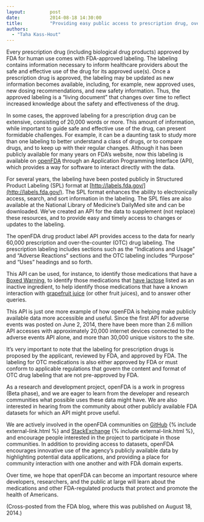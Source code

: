 ```yaml
---
layout:         post
date:           2014-08-18 14:30:00
title:          "Providing easy public access to prescription drug, over-the-counter drug, and biological product labeling"
authors:        
  - "Taha Kass-Hout"
---
```


Every prescription drug (including biological drug products) approved by FDA for human use comes with FDA-approved labeling.  The labeling contains information necessary to inform healthcare providers about the safe and effective use of the drug for its approved use(s). Once a prescription drug is approved, the labeling may be updated as new information becomes available, including, for example, new approved uses, new dosing recommendations, and new safety information. Thus, the approved labeling is a “living document” that changes over time to reflect increased knowledge about the safety and effectiveness of the drug.

In some cases, the approved labeling for a prescription drug can be extensive, consisting of 20,000 words or more. This amount of information, while important to guide safe and effective use of the drug, can present formidable challenges. For example, it can be a daunting task to study more than one labeling to better understand a class of drugs, or to compare drugs, and to keep up with their regular changes. Although it has been publicly available for many years on FDA’s website, now this labeling is available on [openFDA](https://open.fda.gov) through an Application Programming Interface (API), which provides a way for software to interact directly with the data.

For several years, the labeling have been posted publicly in Structured Product Labeling (SPL) format at [http://labels.fda.gov/](http://labels.fda.gov/). The SPL format enhances the ability to electronically access, search, and sort information in the labeling. The SPL files are also available at the National Library of Medicine’s DailyMed site and can be downloaded. We’ve created an API for the data to supplement (not replace) these resources, and to provide easy and timely access to changes or updates to the labeling.

The openFDA drug product label API provides access to the data for nearly 60,000 prescription and over-the-counter (OTC) drug labeling. The prescription labeling includes sections such as the “Indications and Usage” and “Adverse Reactions” sections and the OTC labeling includes “Purpose” and “Uses” headings and so forth.

This API can be used, for instance, to identify those medications that have a [Boxed Warning](http://www.accessdata.fda.gov/scripts/cdrh/cfdocs/cfCFR/CFRSearch.cfm?fr=201.57), to identify those medications that [have lactose](https://api.fda.gov/drug/label.json?search=effective_time:%5b20090601+TO+20140801%5d+AND+inactive_ingredient:lactose) listed as an inactive ingredient, to help identify those medications that have a known interaction with [grapefruit juice](http://www.fda.gov/forconsumers/consumerupdates/ucm292276.htm) (or other fruit juices), and to answer other queries.

This API is just one more example of how openFDA is helping make publicly available data more accessible and useful. Since the first API for adverse events was posted on June 2, 2014, there have been more than 2.6 million API accesses with approximately 20,000 internet devices connected to the adverse events API alone, and more than 30,000 unique visitors to the site.

It’s very important to note that the labeling for prescription drugs is proposed by the applicant, reviewed by FDA, and approved by FDA. The labeling for OTC medications is also either approved by FDA or must conform to applicable regulations that govern the content and format of OTC drug labeling that are not pre-approved by FDA.

As a research and development project, openFDA is a work in progress (Beta phase), and we are eager to learn from the developer and research communities what possible uses these data might have. We are also interested in hearing from the community about other publicly available FDA datasets for which an API might prove useful.

We are actively involved in the openFDA communities on [GitHub](http://github.com/FDA/openfda) {% include external-link.html %} and [StackExchange](https://opendata.stackexchange.com/questions/tagged/openfda) {% include external-link.html %}, and encourage people interested in the project to participate in those communities. In addition to providing access to datasets, openFDA encourages innovative use of the agency’s publicly available data by highlighting potential data applications, and providing a place for community interaction with one another and with FDA domain experts.

Over time, we hope that openFDA can become an important resource where developers, researchers, and the public at large will learn about the medications and other FDA-regulated products that protect and promote the health of Americans.

(Cross-posted from the FDA blog, where this was published on August 18, 2014.)